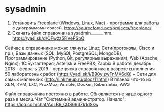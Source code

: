 # sysadmin
1. Установить Freeplane (Windows, Linux, Mac) - программа для работы с диаграммами связей.
https://sourceforge.net/projects/freeplane/
2. Скачать файл справочника sysadmin______.mm.
https://yadi.sk/d/OFwzz5FIVePSbQ

Сейчас в справочнике можно глянуть:
Linux; Сети(протоколы, Cisco и пр.); Базы данных (SQL, MySQl, PostgreSQL, MongoDB); Программирование (Python, Git, регулярные выражения); Web (Apache, Nginx); 1С:Бухгалтерия; Asterisk и FreePBX; Zabbix
В работе: декабрь 2018 - февраль 2019 - перетряска справочника в разрезе выполнения 50 лабораторных работ (https://yadi.sk/i/B9OylzwFnMX6dQ) + Сети для самых маленьких (http://linkmeup.ru/blog/11.html)
В планах: что-то из XEN, KVM, LXC, ProxMox, Ansible, Docker, Kubernetes, AWS

Файл справочника постоянно в работе. Обновляется не чаще одного раза в месяц.
Чат "Системный администратор. Начало": https://icq.com/chat/AoLB9_QGS693Zk1dSkw
